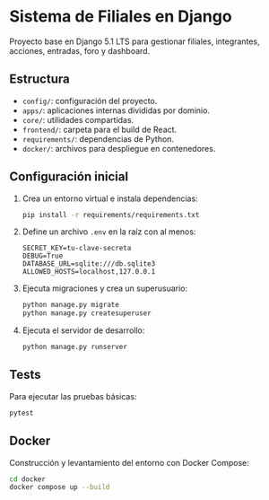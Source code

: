 # Sistema de Filiales en Django

Proyecto base en Django 5.1 LTS para gestionar filiales, integrantes, acciones, entradas, foro y dashboard.

## Estructura
- `config/`: configuración del proyecto.
- `apps/`: aplicaciones internas divididas por dominio.
- `core/`: utilidades compartidas.
- `frontend/`: carpeta para el build de React.
- `requirements/`: dependencias de Python.
- `docker/`: archivos para despliegue en contenedores.

## Configuración inicial
1. Crea un entorno virtual e instala dependencias:
   ```bash
   pip install -r requirements/requirements.txt
   ```
2. Define un archivo `.env` en la raíz con al menos:
   ```env
   SECRET_KEY=tu-clave-secreta
   DEBUG=True
   DATABASE_URL=sqlite:///db.sqlite3
   ALLOWED_HOSTS=localhost,127.0.0.1
   ```
3. Ejecuta migraciones y crea un superusuario:
   ```bash
   python manage.py migrate
   python manage.py createsuperuser
   ```
4. Ejecuta el servidor de desarrollo:
   ```bash
   python manage.py runserver
   ```

## Tests
Para ejecutar las pruebas básicas:
```bash
pytest
```

## Docker
Construcción y levantamiento del entorno con Docker Compose:
```bash
cd docker
docker compose up --build
```
